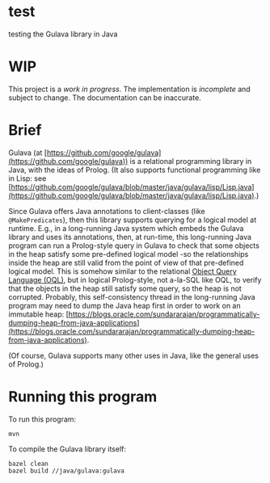 # test

testing the Gulava library in Java

# WIP

This project is a *work in progress*. The implementation is *incomplete* and subject to change. The documentation can be inaccurate.

# Brief

Gulava (at [https://github.com/google/gulava](https://github.com/google/gulava)) is a relational programming library in Java, with the ideas of Prolog. (It also supports functional programming like in Lisp: see [https://github.com/google/gulava/blob/master/java/gulava/lisp/Lisp.java](https://github.com/google/gulava/blob/master/java/gulava/lisp/Lisp.java).)

Since Gulava offers Java annotations to client-classes (like `@MakePredicates`), then this library supports querying for a logical model at runtime. E.g., in a long-running Java system which embeds the Gulava library and uses its annotations, then, at run-time, this long-running Java program can run a Prolog-style query in Gulava to check that some objects in the heap satisfy some pre-defined logical model -so the relationships inside the heap are still valid from the point of view of that pre-defined logical model. This is somehow similar to the relational [Object Query Language (OQL)](https://en.wikipedia.org/wiki/Object_Query_Language), but in logical Prolog-style, not a-la-SQL like OQL, to verify that the objects in the heap still satisfy some query, so the heap is not corrupted. Probably, this self-consistency thread in the long-running Java program may need to dump the Java heap first in order to work on an immutable heap: [https://blogs.oracle.com/sundararajan/programmatically-dumping-heap-from-java-applications](https://blogs.oracle.com/sundararajan/programmatically-dumping-heap-from-java-applications).

(Of course, Gulava supports many other uses in Java, like the general uses of Prolog.)

# Running this program

To run this program:

    mvn

To compile the Gulava library itself:

    bazel clean
    bazel build //java/gulava:gulava
 
